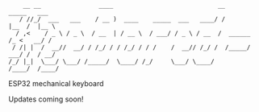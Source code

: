 ```
    __ __                ____                             __          _____   ___ 
   / //_/  ___   ___    / __ )  ____    _____  ___   ____/ /         |__  /  |__ \
  / ,<    / _ \ / _ \  / __  | / __ \  / ___/ / _ \ / __  /  ______   /_ <   __/ /
 / /| |  /  __//  __/ / /_/ / / /_/ / / /    /  __// /_/ /  /_____/ ___/ /  / __/ 
/_/ |_|  \___/ \___/ /_____/  \____/ /_/     \___/ \____/          /____/  /____/ 
```
                                                                                  
ESP32 mechanical keyboard

Updates coming soon!

